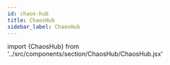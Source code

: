 ```yaml
---
id: chaos-hub
title: ChaosHub
sidebar_label: ChaosHub
---
```


import {ChaosHub} from '../src/components/section/ChaosHub/ChaosHub.jsx'

<ChaosHub/>
